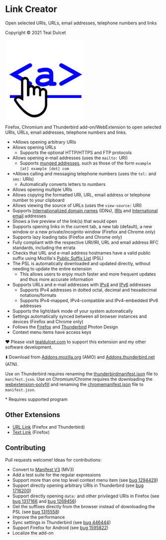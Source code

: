 # Link Creator
Open selected URIs, URLs, email addresses, telephone numbers and links

Copyright © 2021 Teal Dulcet

![](icons/logo.png)

Firefox, Chromium and Thunderbird add-on/WebExtension to open selected URIs, URLs, email addresses, telephone numbers and links.

* \*Allows opening arbitrary URIs
* Allows opening URLs
	* Supports the optional HTTP/HTTPS and FTP protocols
* Allows opening e-mail addresses (uses the `mailto:` URI)
	* Supports [munged addresses](https://en.wikipedia.org/wiki/Address_munging), such as those of the form `example [at] example [dot] com`
* \*Allows calling and messaging telephone numbers (uses the `tel:` and `sms:` URIs)
	* Automatically converts letters to numbers
* Allows opening multiple URIs
* Allows copying the formatted URI, URL, email address or telephone number to your clipboard
* Allows viewing the source of URLs (uses the `view-source:` URI)
* Supports [Internationalized domain names](https://en.wikipedia.org/wiki/Internationalized_domain_name) (IDNs), [IRIs](https://en.wikipedia.org/wiki/Internationalized_Resource_Identifier) and [International email](https://en.wikipedia.org/wiki/International_email) addresses
* Shows a live preview of the link(s) that would open
* Supports opening links in the current tab, a new tab (default), a new window or a new private/incognito window (Firefox and Chrome only)
* Supports lazy loading tabs (Firefox and Chrome only)
* Fully compliant with the respective URI/IRI, URL and email address RFC standards, including the errata
* Checks that URL and e-mail address hostnames have a valid public suffix using Mozilla's [Public Suffix List](https://publicsuffix.org/) (PSL)
* The PSL is automatically downloaded and updated directly, without needing to update the entire extension
	* This allows users to enjoy much faster and more frequent updates and thus more accurate information
* Supports URLs and e-mail addresses with [IPv4](https://en.wikipedia.org/wiki/IPv4) and [IPv6](https://en.wikipedia.org/wiki/IPv6) addresses
	* Supports IPv4 addresses in dotted octal, decimal and hexadecimal notations/formats
	* Supports IPv4-mapped, IPv4-compatible and IPv4-embedded IPv6 addresses
* Supports the light/dark mode of your system automatically
* Settings automatically synced between all browser instances and devices (Firefox and Chrome only)
* Follows the [Firefox](https://design.firefox.com/photon) and [Thunderbird](https://style.thunderbird.net/) Photon Design
* Context menu items have access keys

❤️ Please visit [tealdulcet.com](https://www.tealdulcet.com/) to support this extension and my other software development.

⬇️ Download from [Addons.mozilla.org](https://addons.mozilla.org/firefox/addon/link-creator/) (AMO) and [Addons.thunderbird.net](https://addons.thunderbird.net/thunderbird/addon/link-creator/) (ATN).

Use on Thunderbird requires renaming the [thunderbirdmanifest.json](thunderbirdmanifest.json) file to `manifest.json`.
Use on Chromium/Chrome requires the downloading the [webextension-polyfill](https://github.com/mozilla/webextension-polyfill) and renaming the [chromemanifest.json](chromemanifest.json) file to `manifest.json`.

\* Requires supported program

## Other Extensions

* [URL Link](https://github.com/fnxweb/urllink) (Firefox and Thunderbird)
* [Text Link](https://github.com/piroor/textlink) (Firefox)

## Contributing

Pull requests welcome! Ideas for contributions:

* Convert to [Manifest V3](https://extensionworkshop.com/documentation/develop/manifest-v3-migration-guide/) (MV3)
* Add a test suite for the regular expressions
* Support more than one top level context menu item (see [bug 1294429](https://bugzilla.mozilla.org/show_bug.cgi?id=1294429))
* Support directly opening arbitrary URIs in Thunderbird (see [bug 1716200](https://bugzilla.mozilla.org/show_bug.cgi?id=1716200))
* Support directly opening `data:` and other privileged URIs in Firefox (see [bug 1317166](https://bugzilla.mozilla.org/show_bug.cgi?id=1317166) and [bug 1269456](https://bugzilla.mozilla.org/show_bug.cgi?id=1269456))
* Get the suffixes directly from the browser instead of downloading the PSL (see [bug 1315558](https://bugzilla.mozilla.org/show_bug.cgi?id=1315558))
* Improve the performance
* Sync settings in Thunderbird (see [bug 446444](https://bugzilla.mozilla.org/show_bug.cgi?id=446444))
* Support Firefox for Android (see [bug 1595822](https://bugzilla.mozilla.org/show_bug.cgi?id=1595822))
* Localize the add-on
